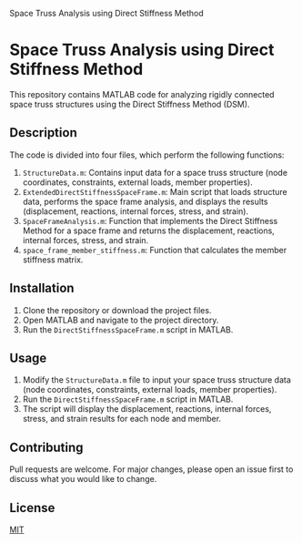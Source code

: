    Space Truss Analysis using Direct Stiffness Method

Space Truss Analysis using Direct Stiffness Method
==================================================

This repository contains MATLAB code for analyzing rigidly connected space truss structures using the Direct Stiffness Method (DSM).

Description
-----------

The code is divided into four files, which perform the following functions:

1.  `StructureData.m`: Contains input data for a space truss structure (node coordinates, constraints, external loads, member properties).
2.  `ExtendedDirectStiffnessSpaceFrame.m`: Main script that loads structure data, performs the space frame analysis, and displays the results (displacement, reactions, internal forces, stress, and strain).
3.  `SpaceFrameAnalysis.m`: Function that implements the Direct Stiffness Method for a space frame and returns the displacement, reactions, internal forces, stress, and strain.
4.  `space_frame_member_stiffness.m`: Function that calculates the member stiffness matrix.

Installation
------------

1.  Clone the repository or download the project files.
2.  Open MATLAB and navigate to the project directory.
3.  Run the `DirectStiffnessSpaceFrame.m` script in MATLAB.

Usage
-----

1.  Modify the `StructureData.m` file to input your space truss structure data (node coordinates, constraints, external loads, member properties).
2.  Run the `DirectStiffnessSpaceFrame.m` script in MATLAB.
3.  The script will display the displacement, reactions, internal forces, stress, and strain results for each node and member.

Contributing
------------

Pull requests are welcome. For major changes, please open an issue first to discuss what you would like to change.


License
-------

[MIT](https://choosealicense.com/licenses/mit/)